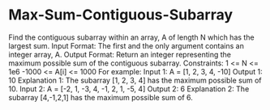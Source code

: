 # Max-Sum-Contiguous-Subarray
Find the contiguous subarray within an array, A of length N which has the largest sum.  Input Format:  The first and the only argument contains an integer array, A. Output Format:  Return an integer representing the maximum possible sum of the contiguous subarray. Constraints:  1 &lt;= N &lt;= 1e6 -1000 &lt;= A[i] &lt;= 1000 For example:  Input 1:     A = [1, 2, 3, 4, -10]  Output 1:     10  Explanation 1:     The subarray [1, 2, 3, 4] has the maximum possible sum of 10.  Input 2:     A = [-2, 1, -3, 4, -1, 2, 1, -5, 4]  Output 2:     6  Explanation 2:     The subarray [4,-1,2,1] has the maximum possible sum of 6.
